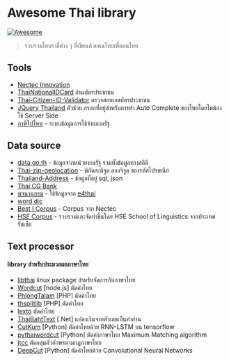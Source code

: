 # Awesome Thai library
[![Awesome](https://awesome.re/badge.svg)](https://awesome.re)

> รวบรวมไลบราลี่ต่าง ๆ ที่เขียนด้วยคนไทยเพื่อคนไทย

## Tools 
- [Nectec Innovation](https://www.nectec.or.th/innovation/innovation-software/)
- [ThaiNationalIDCard](https://github.com/chakphanu/ThaiNationalIDCard) อ่านบัตรประชาชน
- [Thai-Citizen-ID-Validator](https://github.com/codeforthailand/Thai-Citizen-ID-Validator) ตรวจสอบเลขบัตรประชาชน
- [JQuery Thailand](https://github.com/earthchie/jquery.Thailand.js) ตัวช่วย กรอกที่อยู่สำหรับการทำ Auto Complete ของไทยโดยไม่ต้องใช้ Server Side
- [ภาษีไปไหน](https://govspending.data.go.th) - ระบบข้อมูลการใช้จ่ายภาครัฐ

## Data source
- [data.go.th](https://data.go.th/Datasets.aspx) - ข้อมูลจากหน่วยงานรัฐ รวมทั้งข้อมูลทางสถิติ
- [Thai-zip-geolocation](https://github.com/rathpanyowat/Thai-zip-code-latitude-and-longitude) - พิกัดละติจูด ลองจิจูด ของรหัสไปรษณีย์
- [Thailand-Address](https://github.com/Cerberus/Thailand-Address) - ข้อมูลที่อยู่ sql, json
- [Thai CG Bank](https://github.com/crishoj/thcg)
- [พจนานุกรม](https://raw.githubusercontent.com/korakot/thainlp/master/royin_dict_2542.tsv) - ใช้ข้อมูลจาก [e4thai](http://www.e4thai.com/e4e/images/program/royal_thai_dictionary_2542.zip)
- [word dic](https://gist.github.com/anonymous/36568e5aaa73790e718757ff5f481afe) 
- [Best I Corpus](https://www.nectec.or.th/corpus/index.php?league=pm) - Corpus จาก Nectec
- [HSE Corpus](http://web-corpora.net/ThaiCorpus/) - รวบรวมและจัดทำขึ้นโดย HSE School of Linguistics จากประเทศรัสเซีย


## Text processor
#### library สำหรับประมวลผลภาษาไทย 
- [libthai](https://linux.thai.net/projects/libthai) linux package สำหรับจัดการกับภาษาไทย
- [Wordcut](https://github.com/veer66/wordcut) [node.js] ตัดคำไทย
- [PhlongTaIam](https://github.com/veer66/PhlongTaIam) [PHP] ตัดคำไทย
- [thsplitlib](https://github.com/moohooooo/thsplitlib) [PHP] ตัดคำไทย
- [lexto](https://github.com/telember/lexto) ตัดคำไทย
- [ThaiBahtText](https://github.com/greatfriends/ThaiBahtText) [.Net] แปลงเงินจากตัวเลขเป็นคำอ่าน
- [CutKum](https://github.com/pucktada/cutkum) [Python] ตัดคำไทยด้วย RNN-LSTM บน tensorflow
- [pythaiwordcut](https://github.com/narongdejsrn/) [Python] ตัดคำภาษาไทย Maximum Matching algorithm
- [jtcc](https://github.com/wittawatj/jtcc) ตัดกลุ่มตัวอักษรตามกฎภาษาไทย
- [DeepCut](https://github.com/rkcosmos/deepcut) [Python] ตัดคำไทยด้วย Convolutional Neural Networks
